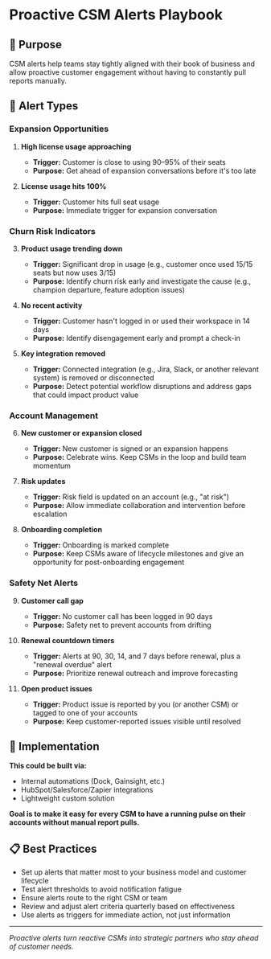 # Proactive CSM Alerts Playbook

## 🎯 Purpose
CSM alerts help teams stay tightly aligned with their book of business and allow proactive customer engagement without having to constantly pull reports manually.

## 🚨 Alert Types

### Expansion Opportunities

1. **High license usage approaching**
   - **Trigger:** Customer is close to using 90–95% of their seats
   - **Purpose:** Get ahead of expansion conversations before it's too late

2. **License usage hits 100%**
   - **Trigger:** Customer hits full seat usage
   - **Purpose:** Immediate trigger for expansion conversation

### Churn Risk Indicators

3. **Product usage trending down**
   - **Trigger:** Significant drop in usage (e.g., customer once used 15/15 seats but now uses 3/15)
   - **Purpose:** Identify churn risk early and investigate the cause (e.g., champion departure, feature adoption issues)

4. **No recent activity**
   - **Trigger:** Customer hasn't logged in or used their workspace in 14 days
   - **Purpose:** Identify disengagement early and prompt a check-in

5. **Key integration removed**
   - **Trigger:** Connected integration (e.g., Jira, Slack, or another relevant system) is removed or disconnected
   - **Purpose:** Detect potential workflow disruptions and address gaps that could impact product value

### Account Management

6. **New customer or expansion closed**
   - **Trigger:** New customer is signed or an expansion happens
   - **Purpose:** Celebrate wins. Keep CSMs in the loop and build team momentum

7. **Risk updates**
   - **Trigger:** Risk field is updated on an account (e.g., "at risk")
   - **Purpose:** Allow immediate collaboration and intervention before escalation

8. **Onboarding completion**
   - **Trigger:** Onboarding is marked complete
   - **Purpose:** Keep CSMs aware of lifecycle milestones and give an opportunity for post-onboarding engagement

### Safety Net Alerts

9. **Customer call gap**
   - **Trigger:** No customer call has been logged in 90 days
   - **Purpose:** Safety net to prevent accounts from drifting

10. **Renewal countdown timers**
    - **Trigger:** Alerts at 90, 30, 14, and 7 days before renewal, plus a "renewal overdue" alert
    - **Purpose:** Prioritize renewal outreach and improve forecasting

11. **Open product issues**
    - **Trigger:** Product issue is reported by you (or another CSM) or tagged to one of your accounts
    - **Purpose:** Keep customer-reported issues visible until resolved

## 🔧 Implementation

**This could be built via:**
- Internal automations (Dock, Gainsight, etc.)
- HubSpot/Salesforce/Zapier integrations
- Lightweight custom solution

**Goal is to make it easy for every CSM to have a running pulse on their accounts without manual report pulls.**

## 📋 Best Practices

- Set up alerts that matter most to your business model and customer lifecycle
- Test alert thresholds to avoid notification fatigue
- Ensure alerts route to the right CSM or team
- Review and adjust alert criteria quarterly based on effectiveness
- Use alerts as triggers for immediate action, not just information

---

*Proactive alerts turn reactive CSMs into strategic partners who stay ahead of customer needs.*
